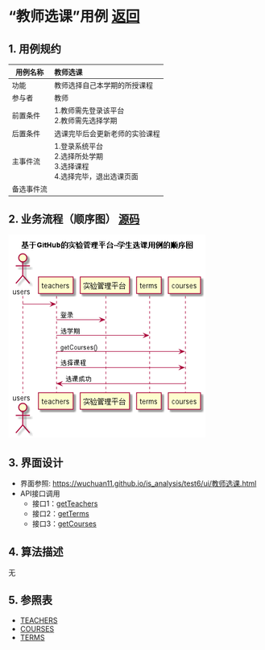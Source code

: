 ﻿<!-- markdownlint-disable MD033-->
<!-- 禁止MD033类型的警告 https://www.npmjs.com/package/markdownlint -->

# “教师选课”用例 [返回](../README.md)
## 1. 用例规约

|用例名称|教师选课|
|-------|:-------------|
|功能|教师选择自己本学期的所授课程|
|参与者|教师|
|前置条件|1.教师需先登录该平台</br>2.教师需先选择学期|
|后置条件|选课完毕后会更新老师的实验课程 |
|主事件流|1.登录系统平台</br>2.选择所处学期</br>3.选择课程</br>4.选择完毕，退出选课页面 |
|备选事件流| |

## 2. 业务流程（顺序图） [源码](../src/教师选课.puml)
![sequence1](../教师选课.png) 

## 3. 界面设计
- 界面参照: https://wuchuan11.github.io/is_analysis/test6/ui/教师选课.html
- API接口调用
    - 接口1：[getTeachers](../Interface/getTeachers.md) 
    - 接口2：[getTerms](../Interface/getTerms.md)
    - 接口3：[getCourses](../Interface/getCourses)

## 4. 算法描述

无 

## 5. 参照表

- [TEACHERS](../数据库设计.md/#TEACHERS)
- [COURSES](../数据库设计.md/#COURSES)
- [TERMS](../数据库设计.md/#TERMS)

